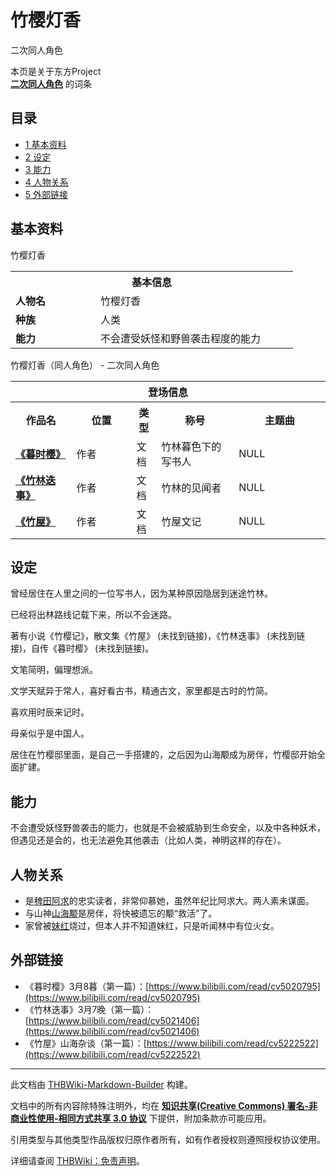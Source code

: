 # 竹樱灯香

<!-- source html: G:\repos\THBWiki-Markdown-Builder\THBWikiMarkdown\Temp\main\3\3c\ns0%3A%E7%AB%B9%E6%A8%B1%E7%81%AF%E9%A6%99.html -->

二次同人角色

本页是关于东方Project  
 **[二次同人角色](./二次角色列表.md)** 的词条

## 目录

- [1 基本资料](#基本资料)
- [2 设定](#设定)
- [3 能力](#能力)
- [4 人物关系](#人物关系)
- [5 外部链接](#外部链接)





## 基本资料
[](./文件-竹樱灯香.jpg.md)  [](./文件-竹樱灯香.jpg.md)竹樱灯香

<table>
<tbody><tr>
<th colspan="2">基本信息</th>
</tr>
<tr>
<td style="width:120px"><b>人物名</b></td><td style="min-width:300px">竹樱灯香</td>
</tr><tr><td><b>种族</b></td><td>人类</td></tr><tr><td><b>能力</b></td><td>不会遭受妖怪和野兽袭击程度的能力</td></tr></tbody></table>

竹樱灯香（同人角色） - 二次同人角色

<table>
<tbody><tr>
<th colspan="5">登场信息</th>
</tr><tr><th><b>作品名</b></th><th><b>位置</b></th><th><b>类型</b></th><th><b>称号</b></th><th><b>主题曲</b></th></tr><tr><td rowspan="1" style="width:120px"><b><a href="/index.php?title=%E3%80%8A%E6%9A%AE%E6%97%B6%E6%A8%B1%E3%80%8B&amp;action=edit&amp;redlink=1" class="new" title="《暮时樱》（页面不存在）">《暮时樱》</a></b></td><td style="width:130px">作者</td><td class="bg-color-danger-30" style="width:30px;">文档</td><td style="width:180px">竹林暮色下的写书人</td><td style="width:200px">NULL</td></tr>
<tr><td rowspan="1" style="width:120px"><b><a href="/index.php?title=%E3%80%8A%E7%AB%B9%E6%9E%97%E8%BF%AD%E4%BA%8B%E3%80%8B&amp;action=edit&amp;redlink=1" class="new" title="《竹林迭事》（页面不存在）">《竹林迭事》</a></b></td><td style="width:130px">作者</td><td class="bg-color-danger-30" style="width:30px;">文档</td><td style="width:180px">竹林的见闻者</td><td style="width:200px">NULL</td></tr>
<tr><td rowspan="1" style="width:120px"><b><a href="/index.php?title=%E3%80%8A%E7%AB%B9%E5%B1%8B%E3%80%8B&amp;action=edit&amp;redlink=1" class="new" title="《竹屋》（页面不存在）">《竹屋》</a></b></td><td style="width:130px">作者</td><td class="bg-color-danger-30" style="width:30px;">文档</td><td style="width:180px">竹屋文记</td><td style="width:200px">NULL</td></tr></tbody></table>



## 设定
  
曾经居住在人里之间的一位写书人，因为某种原因隐居到迷途竹林。
  
  
已经将出林路线记载下来，所以不会迷路。
  
  
著有小说《竹樱记》，散文集《竹屋》 (未找到链接)，《竹林迭事》 (未找到链接)，自传《暮时樱》 (未找到链接)。
  
  
文笔简明，偏理想派。
  
  
文学天赋异于常人，喜好看古书，精通古文，家里都是古时的竹简。
  
  
喜欢用时辰来记时。
  
  
母亲似乎是中国人。
  
  
居住在竹樱邸里面，是自己一手搭建的，之后因为山海颙成为房伴，竹樱邸开始全面扩建。
  


## 能力
  
不会遭受妖怪野兽袭击的能力，也就是不会被威胁到生命安全，以及中各种妖术，但遇见还是会的，也无法避免其他袭击（比如人类，神明这样的存在）。
  


## 人物关系
- 是[稗田阿求](./稗田阿求.md)的忠实读者，非常仰慕她，虽然年纪比阿求大。两人素未谋面。
- 与山神[山海颙](./山海颙.md)是房伴，将快被遗忘的颙“救活”了。
- 家曾被[妹红](./妹红.md)烧过，但本人并不知道妹红，只是听闻林中有位火女。


## 外部链接
- 《暮时樱》3月8暮（第一篇）：[https://www.bilibili.com/read/cv5020795](https://www.bilibili.com/read/cv5020795)
- 《竹林迭事》3月7晚（第一篇）：[https://www.bilibili.com/read/cv5021406](https://www.bilibili.com/read/cv5021406)
- 《竹屋》山海杂谈（第一篇）：[https://www.bilibili.com/read/cv5222522](https://www.bilibili.com/read/cv5222522)





---

此文档由 [THBWiki-Markdown-Builder](https://github.com/Delsin-Yu/THBWiki-Markdown-Builder) 构建。

文档中的所有内容除特殊注明外，均在 [**知识共享(Creative Commons) 署名-非商业性使用-相同方式共享 3.0 协议**](https://creativecommons.org/licenses/by-sa/3.0/deed.zh-hans) 下提供，附加条款亦可能应用。

引用类型与其他类型作品版权归原作者所有，如有作者授权则遵照授权协议使用。

详细请查阅 [THBWiki：免责声明](https://thbwiki.cc/THBWiki:%E5%85%8D%E8%B4%A3%E5%A3%B0%E6%98%8E)。

